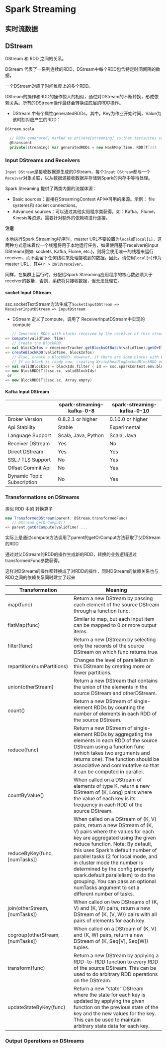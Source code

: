# Spark Streaming

## 实时流数据

## DStream

DStream 和 RDD 之间的关系。

DStream 代表了一系列连续的RDD，DStream中每个RDD包含特定时间间隔的数据，

一个DStream对应了时间维度上的多个RDD。

DStream的操作和RDD的操作惊人的相似，通过对DStream的不断转换，形成依赖关系。所有的DStream操作最终会转换成底层的RDD操作。

- DStream 中有个属性generatedRDDs，其中，Key为作业开始时间，Value为该时刻对应产生的RDD：
```scala
DStream.scala

  // RDDs generated, marked as private[streaming] so that testsuites can access it
  @transient
  private[streaming] var generatedRDDs = new HashMap[Time, RDD[T]]()
```


### Input DStreams and Receivers

`Input DStream`是接收数据源生成的DStream，每个`Input DStream`都与一个`Receiver`对象关联，以从数据源接收数据并存储到Spark的内存中等待处理。

Spark Streaming 提供了两类内置的流媒体源：
- Basic sources：直接在StreamingContext API中可用的来源。示例： file systems和 socket connections。
- Advanced sources：可以通过其他实用程序类获得。如：Kafka，Flume，Kinesis等资源。需要针对额外的依赖项进行连接。

**注意**

本地执行Spark Streaming程序时，master URL不要设置为`local`或`local[1]`，这两种方式意味着仅一个线程将用于本地运行任务，如果使用基于receiver的input DStream(例如: sockets, Kafka, Flume, etc.)，则将会使用唯一的线程来运行receiver，而不会留下任何线程来处理接收到的数据。因此，请使用`local[n]`作为master URL，其中 `n > 运行的receiver`。

同样，在集群上运行时，分配给Spark Streaming应用程序的核心数必须大于receiver的数量，否则，系统将只接收数据，但无法处理它。

#### socket Input DStream
ssc.socketTextStream方法生成了`SocketInputDStream => ReceiverInputDStream => InputDStream`

- DStream 定义了compute，调用了 ReceiverInputDStream中实现的 compute
```scala
   // Generates RDDs with blocks received by the receiver of this stream.
=> compute(validTime: Time)
   // Create the BlockRDD
=> val blockInfos = receiverTracker.getBlocksOfBatch(validTime).getOrElse(id, Seq.empty)
=> createBlockRDD(validTime, blockInfos)
   // Else, create a BlockRDD. However, if there are some blocks with WAL info but not others then that is unexpected and log a warning accordingly.
   // If no block is ready now, creating WriteAheadLogBackedBlockRDD or BlockRDD according to the configuration
=> val validBlockIds = blockIds.filter { id => ssc.sparkContext.env.blockManager.master.contains(id) }
=> new BlockRDD[T](ssc.sc, validBlockIds)
 or
=> new BlockRDD[T](ssc.sc, Array.empty)
```

#### Kafka Input DStream

|  | spark-streaming-kafka-0-8 | spark-streaming-kafka-0-10 |
| --- | --- | --- |
| Broker Version | 0.8.2.1 or higher | 0.10.0 or higher |
| Api Stability | Stable | Experimental |
| Language Support | Scala, Java, Python | Scala, Java |
| Receiver DStream | Yes | No |
| Direct DStream | Yes | Yes |
| SSL / TLS Support | No | Yes |
| Offset Commit Api | No | Yes |
| Dynamic Topic Subscription | No | Yes |


### Transformations on DStreams

类似 RDD 中的 转换算子

```scala
new TransformedDStream(parent: DStream,transformedFunc)
   // DStream.getOrComput()
=> parent.getOrCompute(validTime) ...
```

实际上是通过compute方法调用了parent的getOrComput方法获取了父DStream的RDD

通过对父DStream的RDD的操作生成新的RDD，转换的业务逻辑通过transformedFunc参数获得。

这样对DStream的操作都转换成了对RDD的操作，同时DStream的依赖关系也与RDD之间的依赖关系同时建立了起来


| Transformation | Meaning |
| --- | --- |
| map(func) | Return a new DStream by passing each element of the source DStream through a function func. |
| flatMap(func) | Similar to map, but each input item can be mapped to 0 or more output items. |
| filter(func) | Return a new DStream by selecting only the records of the source DStream on which func returns true. |
| repartition(numPartitions) | Changes the level of parallelism in this DStream by creating more or fewer partitions. |
| union(otherStream) | Return a new DStream that contains the union of the elements in the source DStream and otherDStream. |
| count() | Return a new DStream of single-element RDDs by counting the number of elements in each RDD of the source DStream. |
| reduce(func) | Return a new DStream of single-element RDDs by aggregating the elements in each RDD of the source DStream using a function func (which takes two arguments and returns one). The function should be associative and commutative so that it can be computed in parallel. |
| countByValue() | When called on a DStream of elements of type K, return a new DStream of (K, Long) pairs where the value of each key is its frequency in each RDD of the source DStream. |
| reduceByKey(func, [numTasks]) | When called on a DStream of (K, V) pairs, return a new DStream of (K, V) pairs where the values for each key are aggregated using the given reduce function. Note: By default, this uses Spark's default number of parallel tasks (2 for local mode, and in cluster mode the number is determined by the config property spark.default.parallelism) to do the grouping. You can pass an optional numTasks argument to set a different number of tasks. |
| join(otherStream, [numTasks]) | When called on two DStreams of (K, V) and (K, W) pairs, return a new DStream of (K, (V, W)) pairs with all pairs of elements for each key. |
| cogroup(otherStream, [numTasks]) | When called on a DStream of (K, V) and (K, W) pairs, return a new DStream of (K, Seq[V], Seq[W]) tuples. |
| transform(func) | Return a new DStream by applying a RDD-to-RDD function to every RDD of the source DStream. This can be used to do arbitrary RDD operations on the DStream. |
| updateStateByKey(func) | Return a new "state" DStream where the state for each key is updated by applying the given function on the previous state of the key and the new values for the key. This can be used to maintain arbitrary state data for each key. |


### Output Operations on DStreams



























